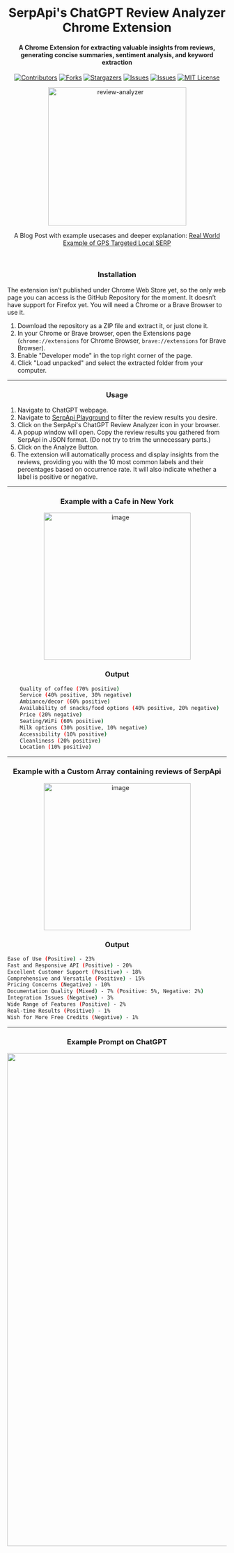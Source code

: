 <h1 align="center">SerpApi's ChatGPT Review Analyzer Chrome Extension</h1>
<h4 align="center">A Chrome Extension for extracting valuable insights from reviews, generating concise summaries, sentiment analysis, and keyword extraction</h4>


<div align="center">

  <a href="">[![Contributors][contributors-shield]][contributors-url] </a>
  <a href="">[![Forks][forks-shield]][forks-url]</a>
  <a href="">[![Stargazers][stars-shield]][stars-url]</a>
  <a href="">[![Issues][issues-shield]][issues-url]</a>
  <a href="">[![Issues][issuesclosed-shield]][issuesclosed-url]</a>
  <a href="">[![MIT License][license-shield]][license-url]</a>

</div>


<p align="center">
  <img width="317" src="https://user-images.githubusercontent.com/73674035/235039615-af02e454-283f-4818-be9e-58c060e4b257.png" alt="review-analyzer"/>
</p>

<p align="center">
  A Blog Post with example usecases and deeper explanation: <a href="https://serpapi.com/blog/review-analyzer">Real World Example of GPS Targeted Local SERP</a>
</p>

</br>
<h3 align="center">Installation</h3>

The extension isn’t published under Chrome Web Store yet, so the only web page you can access is the GitHub Repository for the moment. It doesn’t have support for Firefox yet. You will need a Chrome or a Brave Browser to use it.

1. Download the repository as a ZIP file and extract it, or just clone it.
2. In your Chrome or Brave browser, open the Extensions page (`chrome://extensions` for Chrome Browser, `brave://extensions` for Brave Browser).
3. Enable "Developer mode" in the top right corner of the page.
4. Click "Load unpacked" and select the extracted folder from your computer.

---

<h3 align="center">Usage</h3>

1. Navigate to ChatGPT webpage.
2. Navigate to [SerpApi Playground](https://serpapi.com/playground?engine=google_maps_reviews&data_id=0x89c259af336b3341%3A0xa4969e07ce3108de&hl=en) to filter the review results you desire.
3. Click on the SerpApi's ChatGPT Review Analyzer icon in your browser.
4. A popup window will open. Copy the review results you gathered from SerpApi in JSON format. (Do not try to trim the unnecessary parts.)
5. Click on the Analyze Button.
6. The extension will automatically process and display insights from the reviews, providing you with the 10 most common labels and their percentages based on occurrence rate. It will also indicate whether a label is positive or negative.

---

<h3 align="center">Example with a Cafe in New York</h3>

<p align="center">
<img width="337" alt="image" src="https://user-images.githubusercontent.com/73674035/235038667-22abacae-679f-4aec-8e9d-d0a8ad6e52a0.png">
</p>

<h3 align="center">Output</h3>

```bash
    Quality of coffee (70% positive)
    Service (40% positive, 30% negative)
    Ambiance/decor (60% positive)
    Availability of snacks/food options (40% positive, 20% negative)
    Price (20% negative)
    Seating/WiFi (60% positive)
    Milk options (30% positive, 10% negative)
    Accessibility (10% positive)
    Cleanliness (20% positive)
    Location (10% positive)
```

---

<h3 align="center">Example with a Custom Array containing reviews of SerpApi</h3>

<p align="center">
<img width="337" alt="image" src="https://user-images.githubusercontent.com/73674035/235040189-a5a3f1fe-3934-47c5-85a9-b60cb75856b6.png">
</p>

<h3 align="center">Output</h3>

```bash
Ease of Use (Positive) - 23%
Fast and Responsive API (Positive) - 20%
Excellent Customer Support (Positive) - 18%
Comprehensive and Versatile (Positive) - 15%
Pricing Concerns (Negative) - 10%
Documentation Quality (Mixed) - 7% (Positive: 5%, Negative: 2%)
Integration Issues (Negative) - 3%
Wide Range of Features (Positive) - 2%
Real-time Results (Positive) - 1%
Wish for More Free Credits (Negative) - 1%
```

---

<h3 align="center">Example Prompt on ChatGPT</h3>

<p align="center">
<img width="1130" alt="image" src="https://user-images.githubusercontent.com/73674035/235040592-239a6015-bde4-4175-9fdc-f968b385354a.png">
</p>

[contributors-shield]: https://img.shields.io/github/contributors/serpapi/review-analyzer.svg
[contributors-url]: https://github.com/serpapi/review-analyzer/graphs/contributors
[forks-shield]: https://img.shields.io/github/forks/serpapi/review-analyzer.svg
[forks-url]: https://github.com/serpapi/review-analyzer/network/members
[stars-shield]: https://img.shields.io/github/stars/serpapi/review-analyzer.svg
[stars-url]: https://github.com/serpapi/review-analyzer/stargazers
[issues-shield]: https://img.shields.io/github/issues/serpapi/review-analyzer.svg
[issues-url]: https://github.com/serpapi/review-analyzer/issues
[issuesclosed-shield]: https://img.shields.io/github/issues-closed/serpapi/review-analyzer.svg
[issuesclosed-url]: https://github.com/serpapi/review-analyzer/issues?q=is%3Aissue+is%3Aclosed
[license-shield]: https://img.shields.io/github/license/serpapi/uule_converter.svg
[license-url]: https://github.com/serpapi/review-analyzer/blob/master/LICENSE

